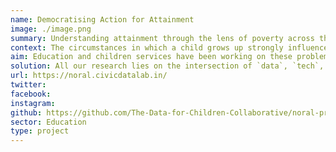 ```yaml
---
name: Democratising Action for Attainment
image: ./image.png
summary: Understanding attainment through the lens of poverty across the Northern Alliance region of Scotland.
context: The circumstances in which a child grows up strongly influence their outcomes across Scotland. The impact of child poverty on the attainment of a child needs to be holistically assessed to better understand how it affects them. There are structural inequalities in the resources available to these children and the support provided to best utilise them.
aim: Education and children services have been working on these problems for years to understand the challenges faced by a child growing in the different local contexts by attempting to follow the journey of a child through the system. One way they are trying to achieve this is by interacting with various sources of data and platforms available to them that help them understand the same.
solution: All our research lies on the intersection of `data`, `tech`, `design`, and `social science` to understand all aspects of the ecosystem and suggest solutions that strengthen the course of civic engagements. Through our research, we interacted with the stakeholders to understand their role in the ecosystem, the tools they are engaging with, their current experiences, and their aspirations for an ideal future. Through all these inputs were able to identify the preferences of various stakeholders and their requirements from a new platform.
url: https://noral.civicdatalab.in/
twitter:
facebook:
instagram:
github: https://github.com/The-Data-for-Children-Collaborative/noral-project
sector: Education
type: project
---
```

